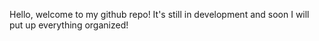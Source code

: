 Hello, welcome to my github repo!
It's still in development and soon I will put up everything organized! 


<!---
MaxFukui/MaxFukui is a ✨ special ✨ repository because its `README.md` (this file) appears on your GitHub profile.
You can click the Preview link to take a look at your changes.
--->

